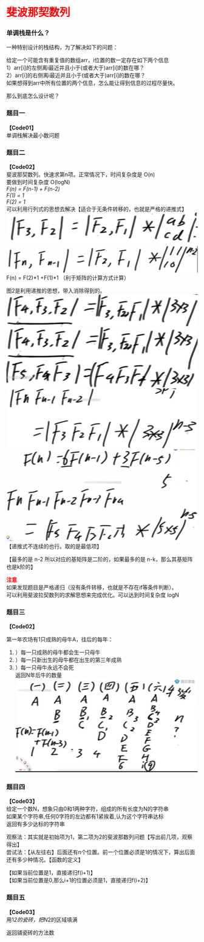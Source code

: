 # <font color="red">**斐波那契数列**</font>  

### 单调栈是什么？  
一种特别设计的栈结构，为了解决如下的问题：  

给定一个可能含有重复值的数组arr，i位置的数一定存在如下两个信息  
1）arr[i]的左侧离i最近并且小于(或者大于)arr[i]的数在哪？  
2）arr[i]的右侧离i最近并且小于(或者大于)arr[i]的数在哪？  
如果想得到arr中所有位置的两个信息，怎么能让得到信息的过程尽量快。  

那么到底怎么设计呢？  

### 题目一  
**【Code01】**  
单调栈解决最小数问题  


### 题目二
**【Code02】**    
斐波那契数列。快速求第n项。正常情况下，时间复杂度是 O(n)  
要做到时间复杂度 O(logN)  
*F(n) = F(n-1) + F(n-2)*  
*F(1) = 1*  
*F(2) = 1*  
可以利用行列式的思想去解决【适合于无条件转移的，也就是严格的递推式】  
![解题思路](img.png)  
![img_1.png](img_1.png)  
F(n) = F(2)*1 +F(1)*1 （利于矩阵的计算方式计算）  

图2是利用递推的思想，带入消除得到的。  
![img_2.png](img_2.png)  
![img_3.png](img_3.png)  
![img_4.png](img_4.png)  
![img_5.png](img_5.png)  
【递推式不连续的也行。取的是最低项】  

【最多的是 n-2 所以对应的基矩阵是二阶的，如果最多的是 n-k，那么其基矩阵也是k阶的】  


<font color="red">**注意**</font>     
如果发现题目是严格递归（没有条件转移，也就是不存在if等条件判断）。  
可以利用斐波拉契数列的求解思想来完成优化。可以达到时间复杂度 logN  



### 题目三  
**【Code02】**  
  
第一年农场有1只成熟的母牛A，往后的每年：  
1. ）每一只成熟的母牛都会生一只母牛  
2. ）每一只新出生的母牛都在出生的第三年成熟  
3. ）每一只母牛永远不会死  
返回N年后牛的数量  
![img_6.png](img_6.png)  


### 题目四  
**【Code03】**  
给定一个数N，想象只由0和1两种字符，组成的所有长度为N的字符串  
如果某个字符串,任何0字符的左边都有1紧挨着,认为这个字符串达标  
返回有多少达标的字符串  


观察法：其实就是初始项为1，第二项为2的斐波那数列问题【写出前几项，观察得出】  
尝试法：【从左往右】后面还有n个位置。前一个位置必须是1的情况下，算出后面还有多少种情况。【函数的定义】  

【如果当前位置是1，直接递归f(i+1)】  
【如果当前位置是0,那么i+1的位置必须是1，直接递归f(i+2)】  


### 题目五  
**【Code03】**  
用1*2的瓷砖，把N*2的区域填满  

返回铺瓷砖的方法数  


